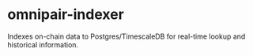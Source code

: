 # omnipair-indexer
Indexes on-chain data to Postgres/TimescaleDB for real-time lookup and historical information.

